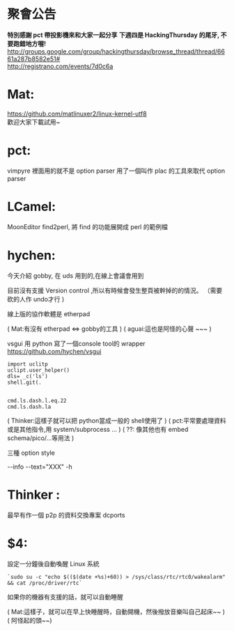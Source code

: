 


# 聚會公告

**特別感謝 pct 帶投影機來和大家一起分享**
**下週四是 HackingThursday 的尾牙, 不要跑錯地方喔!**
<http://groups.google.com/group/hackingthursday/browse_thread/thread/6661a287b8582e51#>  
<http://registrano.com/events/7d0c6a>   

# Mat:

<https://github.com/matlinuxer2/linux-kernel-utf8>  
歡迎大家下載試用~

# pct:

vimpyre 裡面用的就不是 option  parser
用了一個叫作 plac 的工具來取代 option parser

# LCamel:

MoonEditor
find2perl, 將 find 的功能展開成 perl 的範例檔

# hychen:

今天介紹 gobby, 在 uds 用到的,在線上會議會用到

目前沒有支援 Version control ,所以有時候會發生整頁被幹掉的的情況。
（需要砍的人作 undo才行 )

線上版的協作軟體是 etherpad 

( Mat:有沒有 etherpad <=> gobby的工具 )
( aguai:這也是阿怪的心聲 ~~~ )


vsgui
用 python 寫了一個console tool的 wrapper
<https://github.com/hychen/vsgui>  


    import uclitp
    uclipt.user_helper()
    dls= _c('ls')
    shell.git(.
    
    
    cmd.ls.dash.l.eq.22
    cmd.ls.dash.la


( Thinker:這樣子就可以把 python當成一般的 shell使用了 )
( pct:平常要處理資料或是其他指令,用 system/subprocess ... )
( ??: 像其他也有 embed schema/pico/...等用法 )

三種 option style

--info
--text="XXX"
-h


# Thinker :

最早有作一個 p2p 的資料交換專案 dcports



# $4:

設定一分鐘後自動喚醒 Linux 系統


    `sudo su -c "echo $(($(date +%s)+60)) > /sys/class/rtc/rtc0/wakealarm" && cat /proc/driver/rtc`



如果你的機器有支援的話，就可以自動睡醒

( Mat:這樣子，就可以在早上快睡醒時，自動開機，然後撥放音樂叫自己起床~~ )
( 阿怪起的頭~~)